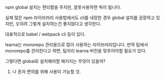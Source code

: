 npm global 설치는 편리함을 주지만, 잘못사용하면 독이 됩니다.

실제 많은 npm 라이브러리 사용법에서도 cli를 내장한 경우 global 설치를 권장하고 있지만, 오히려 그렇게 설치하는건 좋지않다고 생각한다.

대표적으로 babel / webpack cli 등이 있다.

learna는 monorepo 관리용으로 많이 사용하는 라이브러리입니다. 만약 팀에서 monorepo를 관리한다고 하면, 팀끼리 learna 버전을 맞추어야할 필요가 있다.


그렇다면 global로 설치해야할 패키지는 무엇이 있을까?

1. 나 혼자 편의를 위해 사용이 가능할 것.